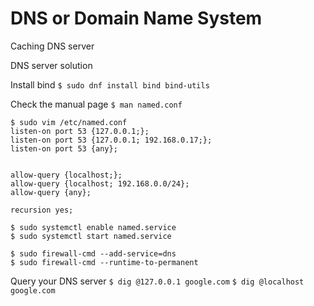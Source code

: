 # DNS or Domain Name System

Caching DNS server

DNS server solution

Install bind
`$ sudo dnf install bind bind-utils`

Check the manual page
`$ man named.conf`

```
$ sudo vim /etc/named.conf
listen-on port 53 {127.0.0.1;};
listen-on port 53 {127.0.0.1; 192.168.0.17;};
listen-on port 53 {any};


allow-query {localhost;};
allow-query {localhost; 192.168.0.0/24};
allow-query {any};

recursion yes;
```

```
$ sudo systemctl enable named.service
$ sudo systemctl start named.service

$ sudo firewall-cmd --add-service=dns
$ sudo firewall-cmd --runtime-to-permanent
```

Query your DNS server
`$ dig @127.0.0.1 google.com`
`$ dig @localhost google.com`
